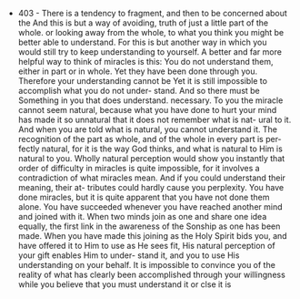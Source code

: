 - 403 -
There is a tendency to fragment, and then to be concerned about the
And this is but a way of avoiding,
truth of just a little part of the whole.
or looking away from the whole, to what you think you might be better able to
understand. For this is but another way in which you would still try to keep
understanding to yourself. A better and far more helpful way to think of
miracles is this: You do not understand them, either in part or in whole.
Yet they have been done through you. Therefore your understanding cannot be
Yet it is still impossible to accomplish what you do not under-
stand. And so there must be Something in you that does understand.
necessary.
To you the miracle cannot seem natural, because what you have done to
hurt your mind has made it so unnatural that it does not remember what is nat-
ural to it. And when you are told what is natural, you cannot understand it.
The recognition of the part as whole, and of the whole in every part is per-
fectly natural, for it is the way God thinks, and what is natural to Him is
natural to you. Wholly natural perception would show you instantly that order
of difficulty in miracles is quite impossible, for it involves a contradiction
of what miracles mean. And if you could understand their meaning, their at-
tributes could hardly cause you perplexity.
You have done miracles, but it is quite apparent that you have not done
them alone. You have succeeded whenever you have reached another mind and
joined with it. When two minds join as one and share one idea equally, the
first link in the awareness of the Sonship as one has been made. When you have
made this joining as the Holy Spirit bids you, and have offered it to Him to
use as He sees fit, His natural perception of your gift enables Him to under-
stand it, and you to use His understanding on your behalf. It is impossible
to convince you of the reality of what has clearly been accomplished through
your willingness while you believe that you must understand it or clse it is
